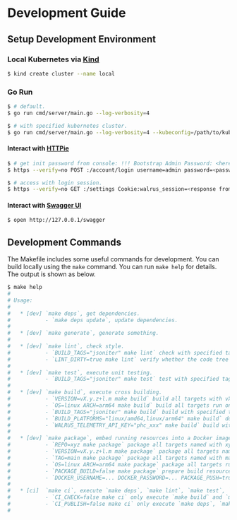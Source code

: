# Development Guide

## Setup Development Environment

### Local Kubernetes via [Kind](https://kind.sigs.k8s.io/docs/user/quick-start/#installing-with-a-package-manager)

```bash
$ kind create cluster --name local

```

### Go Run

```bash
$ # default.
$ go run cmd/server/main.go --log-verbosity=4

$ # with specified kubernetes cluster.
$ go run cmd/server/main.go --log-verbosity=4 --kubeconfig=/path/to/kubeconfig
```

#### Interact with [HTTPie](https://httpie.io/docs/cli/macos)

```bash
$ # get init password from console: !!! Bootstrap Admin Password: <here> !!!
$ https --verify=no POST :/account/login username=admin password=<password>

$ # access with login session.
$ https --verify=no GET :/settings Cookie:walrus_session=<response from above request>

```

#### Interact with [Swagger UI](https://github.com/swagger-api/swagger-ui)

```bash
$ open http://127.0.0.1/swagger

```

## Development Commands

The Makefile includes some useful commands for development. You can build locally using the `make` command. You can run `make help` for details. The output is shown as below.

```bash
$ make help
#
# Usage:
#
#   * [dev] `make deps`, get dependencies.
#           - `make deps update`, update dependencies.
#
#   * [dev] `make generate`, generate something.
#
#   * [dev] `make lint`, check style.
#           - `BUILD_TAGS="jsoniter" make lint` check with specified tags.
#           - `LINT_DIRTY=true make lint` verify whether the code tree is dirty.
#
#   * [dev] `make test`, execute unit testing.
#           - `BUILD_TAGS="jsoniter" make test` test with specified tags.
#
#   * [dev] `make build`, execute cross building.
#           - `VERSION=vX.y.z+l.m make build` build all targets with vX.y.z+l.m version.
#           - `OS=linux ARCH=arm64 make build` build all targets run on linux/arm64 arch.
#           - `BUILD_TAGS="jsoniter" make build` build with specified tags.
#           - `BUILD_PLATFORMS="linux/amd64,linux/arm64" make build` do multiple platforms go build.
#           - `WALRUS_TELEMETRY_API_KEY="phc_xxx" make build` build with telemetry api key.
#
#   * [dev] `make package`, embed running resources into a Docker image on one platform.
#           - `REPO=xyz make package` package all targets named with xyz repository.
#           - `VERSION=vX.y.z+l.m make package` package all targets named with vX.y.z-l.m tag.
#           - `TAG=main make package` package all targets named with main tag.
#           - `OS=linux ARCH=arm64 make package` package all targets run on linux/arm64 arch.
#           - `PACKAGE_BUILD=false make package` prepare build resource but disable docker build.
#           - `DOCKER_USERNAME=... DOCKER_PASSWORD=... PACKAGE_PUSH=true make package` execute docker push after build.
#
#   * [ci]  `make ci`, execute `make deps`, `make lint`, `make test`, `make build` and `make package`.
#           - `CI_CHECK=false make ci` only execute `make build` and `make package`.
#           - `CI_PUBLISH=false make ci` only execute `make deps`, `make lint` and `make test`.
#
```